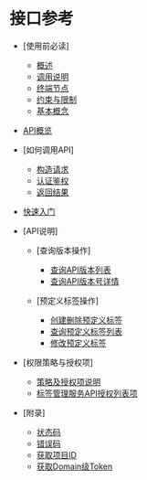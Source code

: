 # 接口参考

-   [使用前必读]
    -   [概述](概述.md)
    -   [调用说明](调用说明.md)
    -   [终端节点](终端节点.md)
    -   [约束与限制](约束与限制.md)
    -   [基本概念](基本概念.md)

-   [API概览](API概览.md)
-   [如何调用API]
    -   [构造请求](构造请求.md)
    -   [认证鉴权](认证鉴权.md)
    -   [返回结果](返回结果.md)

-   [快速入门](快速入门.md)
-   [API说明]
    -   [查询版本操作]
        -   [查询API版本列表](查询API版本列表.md)
        -   [查询API版本号详情](查询API版本号详情.md)

    -   [预定义标签操作]
        -   [创建删除预定义标签](创建删除预定义标签.md)
        -   [查询预定义标签列表](查询预定义标签列表.md)
        -   [修改预定义标签](修改预定义标签.md)

-   [权限策略与授权项]
    -   [策略及授权项说明](策略及授权项说明.md)
    -   [标签管理服务API授权列表项](标签管理服务API授权列表项.md)

-   [附录]
    -   [状态码](状态码.md)
    -   [错误码](错误码.md)
    -   [获取项目ID](获取项目ID.md)
    -   [获取Domain级Token](获取Domain级Token.md)



